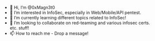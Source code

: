 - 👋 Hi, I’m @0xMagn3t0
- 👀 I’m interested in InfoSec, especially in Web/Mobile/API pentest.
- 🌱 I’m currently learning different topics related to InfoSec!
- 💞️ I’m looking to collaborate on red-teaming and various infosec certs. etc. stuff!
- 📫 How to reach me - Drop a message!

<!---
0xMagn3t0/0xMagn3t0 is a ✨ special ✨ repository because its `README.md` (this file) appears on your GitHub profile.
You can click the Preview link to take a look at your changes.
--->
